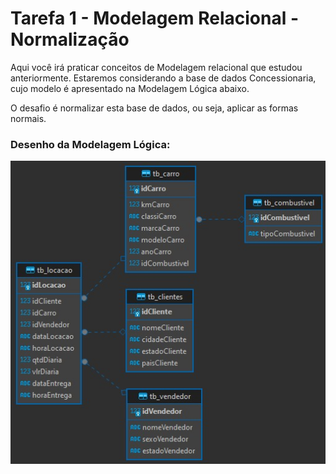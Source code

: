 # Tarefa 1 - Modelagem Relacional - Normalização
Aqui você irá praticar conceitos de Modelagem relacional que estudou anteriormente. Estaremos considerando a base de dados Concessionaria, cujo modelo é apresentado na Modelagem Lógica abaixo.

O desafio é normalizar esta base de dados, ou seja, aplicar as formas normais.

### Desenho da Modelagem Lógica:
![Modelagem Lógica](../../Evidencias/Modelagem_Relacional.jpg)